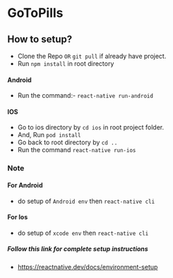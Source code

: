 # GoToPills  

## How to setup?
* Clone the Repo `OR` `git pull` if already have project.
* Run `npm install` in root directory

#### Android
* Run the command:- `react-native run-android`

#### IOS
* Go to ios directory by `cd ios` in root project folder.
* And, Run `pod install`
* Go back to root directory by `cd ..`
* Run the command `react-native run-ios`

### Note
#### For Android 
* do setup of `Android env` then `react-native cli`

#### For Ios 
* do setup of `xcode env` then `react-native cli`

##### Follow this link for complete setup instructions
*  https://reactnative.dev/docs/environment-setup